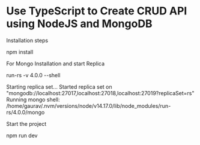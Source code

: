 # Use TypeScript to Create CRUD API using NodeJS and MongoDB


Installation steps

npm install

For Mongo Installation and start Replica 

run-rs -v 4.0.0 --shell

Starting replica set...
Started replica set on "mongodb://localhost:27017,localhost:27018,localhost:27019?replicaSet=rs"
Running mongo shell: /home/gaurav/.nvm/versions/node/v14.17.0/lib/node_modules/run-rs/4.0.0/mongo

Start the project 

npm run dev


